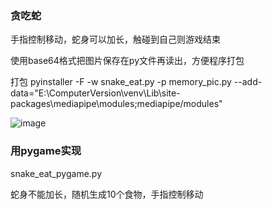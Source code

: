 ### 贪吃蛇

手指控制移动，蛇身可以加长，触碰到自己则游戏结束


使用base64格式把图片保存在py文件再读出，方便程序打包


打包
pyinstaller -F -w snake_eat.py -p memory_pic.py --add-data="E:\ComputerVersion\venv\Lib\site-packages\mediapipe\modules;mediapipe/modules"


![image](https://user-images.githubusercontent.com/35916301/216256232-a2a24988-f1b4-4afd-8829-e7445544fedc.png)


### 用pygame实现

snake_eat_pygame.py

蛇身不能加长，随机生成10个食物，手指控制移动
